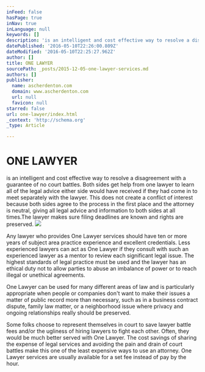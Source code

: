 ```yaml
---
inFeed: false
hasPage: true
inNav: true
inLanguage: null
keywords: []
description: 'is an intelligent and cost effective way to resolve a disagreement with a guarantee of no court battles. Both sides get help from one lawyer to learn all of the legal advice either side would have received if they had come in to meet separately with the lawyer. This does not create a conflict of interest because both sides agree to the process in the first place and the attorney is neutral, giving all legal advice and information to both sides at all times.The lawyer makes sure filing deadlines are known and rights are preserved. '
datePublished: '2016-05-10T22:26:00.809Z'
dateModified: '2016-05-10T22:25:27.962Z'
author: []
title: ONE LAWYER
sourcePath: _posts/2015-12-05-one-lawyer-services.md
authors: []
publisher:
  name: ascherdenton.com
  domain: www.ascherdenton.com
  url: null
  favicon: null
starred: false
url: one-lawyer/index.html
_context: 'http://schema.org'
_type: Article

---
```

# **ONE LAWYER**

is an intelligent and cost effective way to resolve a disagreement with a guarantee of no court battles. Both sides get help from one lawyer to learn all of the legal advice either side would have received if they had come in to meet separately with the lawyer. This does not create a conflict of interest because both sides agree to the process in the first place and the attorney is neutral, giving all legal advice and information to both sides at all times.The lawyer makes sure filing deadlines are known and rights are preserved. ![](https://the-grid-user-content.s3-us-west-2.amazonaws.com/2865c127-f5b5-4715-a916-b9345126ce9d.jpg)

Any lawyer who provides One Lawyer services should have ten or more years of subject area practice experience and excellent credentials. Less experienced lawyers can act as One Lawyer if they consult with such an experienced lawyer as a mentor to review each significant legal issue. The highest standards of legal practice must be used and the lawyer has an ethical duty not to allow parties to abuse an imbalance of power or to reach illegal or unethical agreements.

One Lawyer can be used for many different areas of law and is particularly appropriate when people or companies don't want to make their issues a matter of public record more than necessary, such as in a business contract dispute, family law matter, or a neighborhood issue where privacy and ongoing relationships really should be preserved.

Some folks choose to represent themselves in court to save lawyer battle fees and/or the ugliness of hiring lawyers to fight each other. Often, they would be much better served with One Lawyer. The cost savings of sharing the expense of legal services and avoiding the pain and drain of court battles make this one of the least expensive ways to use an attorney. One Lawyer services are usually available for a set fee instead of pay by the hour.